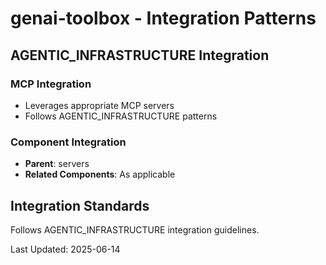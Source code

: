 # genai-toolbox - Integration Patterns

## AGENTIC_INFRASTRUCTURE Integration

### MCP Integration
- Leverages appropriate MCP servers
- Follows AGENTIC_INFRASTRUCTURE patterns

### Component Integration
- **Parent**: servers
- **Related Components**: As applicable

## Integration Standards

Follows AGENTIC_INFRASTRUCTURE integration guidelines.

Last Updated: 2025-06-14
